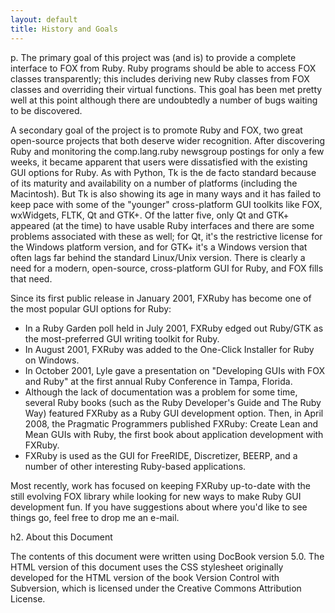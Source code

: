 ```yaml
---
layout: default
title: History and Goals
---
```


p. The primary goal of this project was (and is) to provide a complete
interface to <ulink url="http://www.fox-toolkit.com">FOX</ulink> from
<ulink url="http://www.ruby-lang.org">Ruby</ulink>. Ruby programs should
be able to access FOX classes transparently; this includes deriving new
Ruby classes from FOX classes and overriding their virtual functions. This
goal has been met pretty well at this point although there are undoubtedly
a number of bugs waiting to be discovered.
    
A secondary goal of the project is to promote Ruby and FOX, two great
open-source projects that both deserve wider recognition. After discovering
Ruby and monitoring the comp.lang.ruby newsgroup postings for only a few
weeks, it became apparent that users were dissatisfied with the existing
GUI options for Ruby. As with Python, Tk is the de facto standard because
of its maturity and availability on a number of platforms (including the
Macintosh). But Tk is also showing its age in many ways and it has failed
to keep pace with some of the "younger" cross-platform GUI toolkits like
FOX, wxWidgets, FLTK, Qt and GTK+. Of the latter five, only Qt and GTK+
appeared (at the time) to have usable Ruby interfaces and there are some
problems associated with these as well; for Qt, it's the restrictive
license for the Windows platform version, and for GTK+ it's a Windows
version that often lags far behind the standard Linux/Unix version. There
is clearly a need for a modern, open-source, cross-platform GUI for Ruby,
and FOX fills that need.

Since its first public release in January 2001, FXRuby has become one
of the most popular GUI options for Ruby:

* In a <ulink url="http://www.rubygarden.org/pollBooth.php?op=results&amp;pollID=4">
  Ruby Garden poll</ulink> held in July 2001, FXRuby edged out Ruby/GTK as the
  most-preferred GUI writing toolkit for Ruby.
* In August 2001, FXRuby was added to the
  <ulink url="http://rubyinstaller.rubyforge.org/">
  One-Click Installer for Ruby on Windows</ulink>.
* In October 2001, Lyle gave a presentation on
  <ulink url="http://www.rubyconf.org/2001/talks/lyle/lylefox.htm">
  "Developing GUIs with FOX and Ruby"</ulink> at the first annual Ruby
  Conference in Tampa, Florida.
* Although the lack of documentation was a problem for
  some time, several Ruby books (such as the <citetitle pubwork="book">
  Ruby Developer's Guide</citetitle> and <citetitle pubwork="book">The Ruby
  Way</citetitle>) featured FXRuby as a Ruby GUI development option.
  Then, in April 2008, the Pragmatic Programmers published <citetitle>FXRuby: Create Lean and Mean GUIs with Ruby</citetitle>,
  the first book about application development with FXRuby.
* FXRuby is used as the GUI for <ulink url="http://freeride.rubyforge.org/wiki/wiki.pl">
  FreeRIDE</ulink>, <ulink url="http://www.discretizer.org/">Discretizer</ulink>,
  <ulink url="http://www.attiksystem.ch/beerp/beerp-the-fxruby-erp/">BEERP</ulink>,
  and a number of other interesting Ruby-based applications.

Most recently, work has focused on keeping FXRuby up-to-date with the
still evolving FOX library while looking for new ways to make Ruby GUI
development fun. If you have suggestions about where you'd like to
see things go, feel free to drop me an e-mail.

h2. About this Document

The contents of this document were written using <ulink url="http://docbook.org/whatis">DocBook</ulink> version 5.0.
The HTML version of this document uses the CSS stylesheet originally developed for the
HTML version of the book <ulink url="http://svnbook.red-bean.com/">Version Control with Subversion</ulink>,
which is licensed under the <ulink url="http://creativecommons.org/licenses/by/2.0/">Creative Commons Attribution License</ulink>.
